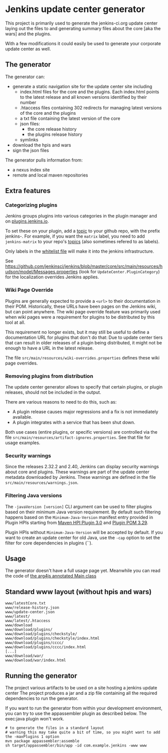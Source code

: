 Jenkins update center generator
===============================

This project is primarily used to generate the jenkins-ci.org update center laying out the files to and generating
summary files about the core [aka the wars] and the plugins.

With a few modifications it could easily be used to generate your corporate update center as well.

The generator
-------------

The generator can:

* generate a static navigation site for the update center site including
    * index.html files for the core and the plugins. Each index.html points to the latest release and all known versions identified by their number
    * .htaccess files containing 302 redirects for managing latest versions of the core and the plugins
    * a txt file containing the latest version of the core
    * json files:
        * the core release history
        * the plugins release history
    * symlinks
* download the hpis and wars
* sign the json files

The generator pulls information from:

* a nexus index site
* remote and local maven repositories

Extra features
--------------

### Categorizing plugins

Jenkins groups plugins into various categories in the plugin manager and on [plugins.jenkins.io](https://plugins.jenkins.io/).

To set these on your plugin, add a [topic](https://help.github.com/en/github/administering-a-repository/classifying-your-repository-with-topics) to your github repo, with the prefix jenkins-.
For example, if you want the `matrix` label, you need to add `jenkins-matrix` to your repo's [topics](https://help.github.com/en/github/administering-a-repository/classifying-your-repository-with-topics) (also sometimes refered to as labels).

Only labels in the [whitelist file](./src/main/resources/allowed-labels.properties) will make it into the jenkins infrastructure.

See https://github.com/jenkinsci/jenkins/blob/master/core/src/main/resources/hudson/model/Messages.properties (look for `UpdateCenter.PluginCategory`) for the localization overrides Jenkins applies.

### Wiki Page Override

Plugins are generally expected to provide a `<url>` to their documentation in their POM.
Historically, these URLs have been pages on the Jenkins wiki, but can point anywhere.
The wiki page override feature was primarily used when wiki pages were a requirement for plugins to be distributed by this tool at all.

This requirement no longer exists, but it may still be useful to define a documentation URL for plugins that don't do that:
Due to update center tiers that can result in older releases of a plugin being distributed, it might not be enough to have a URL in the latest release.

The file `src/main/resources/wiki-overrides.properties` defines these wiki page overrides.


### Removing plugins from distribution

The update center generator allows to specify that certain plugins, or plugin releases, should not be included in the output.

There are various reasons to need to do this, such as:

* A plugin release causes major regressions and a fix is not immediately available.
* A plugin integrates with a service that has been shut down.

Both use cases (entire plugins, or specific versions) are controlled via the file `src/main/resources/artifact-ignores.properties`.
See that file for usage examples.


### Security warnings

Since the releases 2.32.2 and 2.40, Jenkins can display security warnings about core and plugins.
These warnings are part of the update center metadata downloaded by Jenkins.
These warnings are defined in the file `src/main/resources/warnings.json`.


### Filtering Java versions

The `-javaVersion [version]` CLI argument can be used to filter plugins based on their minimum Java version requirement.
By default such filtering happens based on the `Minimum-Java-Version` manifest entry provided in Plugin HPIs starting from
[Maven HPI Plugin 3.0](https://github.com/jenkinsci/maven-hpi-plugin#30-2018-12-05)
and [Plugin POM 3.29](https://github.com/jenkinsci/plugin-pom/blob/master/CHANGELOG.md#329).

Plugin HPIs without `Minimum-Java-Version` will be accepted by default.
If you want to create an update center for old Java, use the `-cap` option to set the filter for core dependencies in plugins (``).

Usage
-----

The generator doesn't have a full usage page yet. Meanwhile you can read the code
of [the arg4js annotated Main class](https://github.com/jenkinsci/backend-update-center2/blob/master/src/main/java/org/jvnet/hudson/update_center/Main.java)

Standard www layout (without hpis and wars)
-------------------------------------------

    www/latestCore.txt
    www/release-history.json
    www/update-center.json
    www/latest/
    www/latest/.htaccess
    www/download
    www/download/plugins/
    www/download/plugins/checkstyle/
    www/download/plugins/checkstyle/index.html
    www/download/plugins/cccc/
    www/download/plugins/cccc/index.html
    [...]
    www/download/war/
    www/download/war/index.html

Running the generator
---------------------

The project various artifacts to be used on a site hosting a jenkins update center
The project produces a jar and a zip file containing all the required dependencies to run the generator.

If you want to run the generator from within your development environment,
you can try to use the appassembler plugin as described below. The exec:java plugin won't work.

    # to generate the files in a standard layout
    # warning this may take quite a bit of time, so you might want to add the -maxPlugins 1 option
    mvn package appassembler:assemble
    sh target/appassembler/bin/app -id com.example.jenkins -www www
